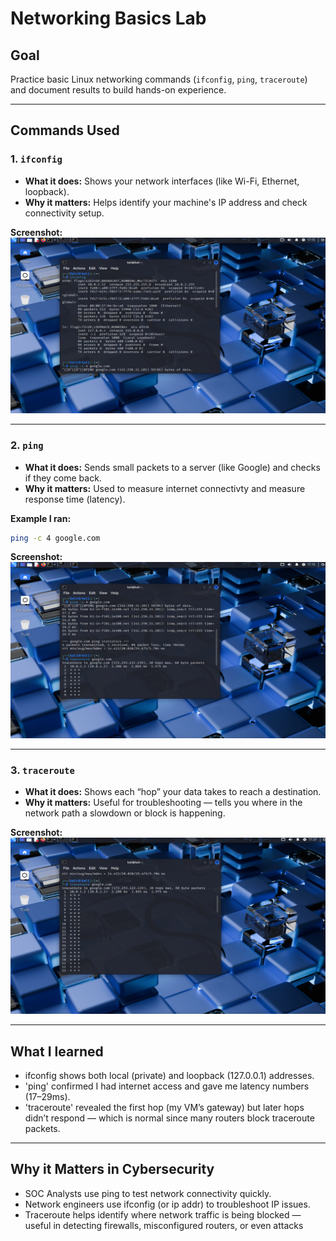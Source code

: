# Networking Basics Lab

## Goal
Practice basic Linux networking commands (`ifconfig`, `ping`, `traceroute`) and document results to build hands-on experience.

---

## Commands Used

### 1. `ifconfig`
- **What it does:** Shows your network interfaces (like Wi-Fi, Ethernet, loopback).
- **Why it matters:** Helps identify your machine's IP address and check connectivity setup.

**Screenshot:**
![ifconfig output](ifconfig_output.png)

---

### 2. `ping`
- **What it does:** Sends small packets to a server (like Google) and checks if they come back.
- **Why it matters:** Used to measure internet connectivty and measure response time (latency).

**Example I ran:**
```bash
ping -c 4 google.com
```


**Screenshot:**
![ping 4 count](ping_4_count.png)

---

### 3. `traceroute`
- **What it does:** Shows each “hop” your data takes to reach a destination. 
- **Why it matters:** Useful for troubleshooting — tells you where in the network path a slowdown or block is happening.

**Screenshot:**
![traceroute output](traceroute_output.png)

---

## What I learned
- ifconfig shows both local (private) and loopback (127.0.0.1) addresses.
- 'ping' confirmed I had internet access and gave me latency numbers (17–29ms).
- 'traceroute' revealed the first hop (my VM’s gateway) but later hops didn’t respond — which is normal since many routers block traceroute packets.

---

## Why it Matters in Cybersecurity
- SOC Analysts use ping to test network connectivity quickly.
- Network engineers use ifconfig (or ip addr) to troubleshoot IP issues.
- Traceroute helps identify where network traffic is being blocked — useful in detecting firewalls, misconfigured routers, or even attacks
